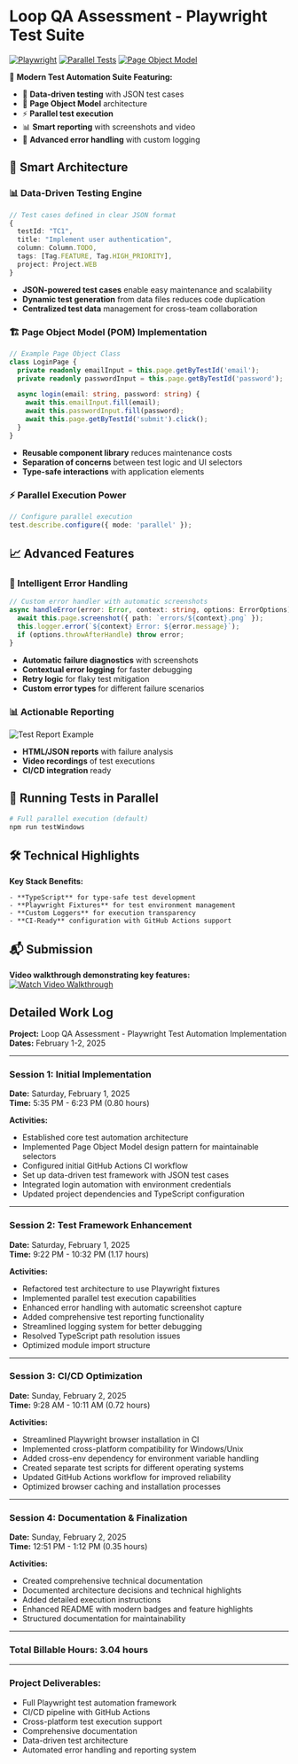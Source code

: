 
# Loop QA Assessment - Playwright Test Suite

[![Playwright](https://img.shields.io/badge/Playwright-2.3.0-blue?logo=playwright)](https://playwright.dev)
[![Parallel Tests](https://img.shields.io/badge/Execution-Parallel-success)](https://playwright.dev/docs/test-parallel)
[![Page Object Model](https://img.shields.io/badge/Pattern-Page%20Object%20Model-important)](https://playwright.dev/docs/test-pom)

🌟 **Modern Test Automation Suite Featuring:**
- 🚀 **Data-driven testing** with JSON test cases
- 🧩 **Page Object Model** architecture
- ⚡ **Parallel test execution**
- 📊 **Smart reporting** with screenshots and video
- 🔄 **Advanced error handling** with custom logging

## 🧠 Smart Architecture

### 📊 Data-Driven Testing Engine
```typescript
// Test cases defined in clear JSON format
{
  testId: "TC1",
  title: "Implement user authentication",
  column: Column.TODO,
  tags: [Tag.FEATURE, Tag.HIGH_PRIORITY],
  project: Project.WEB
}
```
- **JSON-powered test cases** enable easy maintenance and scalability
- **Dynamic test generation** from data files reduces code duplication
- **Centralized test data** management for cross-team collaboration

### 🏗️ Page Object Model (POM) Implementation
```typescript
// Example Page Object Class
class LoginPage {
  private readonly emailInput = this.page.getByTestId('email');
  private readonly passwordInput = this.page.getByTestId('password');

  async login(email: string, password: string) {
    await this.emailInput.fill(email);
    await this.passwordInput.fill(password);
    await this.page.getByTestId('submit').click();
  }
}
```
- **Reusable component library** reduces maintenance costs
- **Separation of concerns** between test logic and UI selectors
- **Type-safe interactions** with application elements

### ⚡ Parallel Execution Power
```typescript
// Configure parallel execution
test.describe.configure({ mode: 'parallel' });
```

## 📈 Advanced Features

### 🔄 Intelligent Error Handling
```typescript
// Custom error handler with automatic screenshots
async handleError(error: Error, context: string, options: ErrorOptions) {
  await this.page.screenshot({ path: `errors/${context}.png` });
  this.logger.error(`${context} Error: ${error.message}`);
  if (options.throwAfterHandle) throw error;
}
```
- **Automatic failure diagnostics** with screenshots
- **Contextual error logging** for faster debugging
- **Retry logic** for flaky test mitigation
- **Custom error types** for different failure scenarios

### 📊 Actionable Reporting
![Test Report Example](https://example.com/report-screenshot.png)
- **HTML/JSON reports** with failure analysis
- **Video recordings** of test executions
- **CI/CD integration** ready

## 🧪 Running Tests in Parallel
```bash
# Full parallel execution (default)
npm run testWindows
```


## 🛠️ Technical Highlights
**Key Stack Benefits:**
```
- **TypeScript** for type-safe test development
- **Playwright Fixtures** for test environment management
- **Custom Loggers** for execution transparency
- **CI-Ready** configuration with GitHub Actions support
```

## 📬 Submission
**Video walkthrough demonstrating key features:**  
[![Watch Video Walkthrough](https://img.youtube.com/vi/7L6EJAs33tY/0.jpg)](https://www.youtube.com/watch?v=7L6EJAs33tY)


## Detailed Work Log

**Project:** Loop QA Assessment - Playwright Test Automation Implementation  
**Dates:** February 1-2, 2025  

---

### Session 1: Initial Implementation  
**Date:** Saturday, February 1, 2025  
**Time:** 5:35 PM - 6:23 PM (0.80 hours)  

**Activities:**  
- Established core test automation architecture  
- Implemented Page Object Model design pattern for maintainable selectors  
- Configured initial GitHub Actions CI workflow  
- Set up data-driven test framework with JSON test cases  
- Integrated login automation with environment credentials  
- Updated project dependencies and TypeScript configuration  

---

### Session 2: Test Framework Enhancement  
**Date:** Saturday, February 1, 2025  
**Time:** 9:22 PM - 10:32 PM (1.17 hours)  

**Activities:**  
- Refactored test architecture to use Playwright fixtures  
- Implemented parallel test execution capabilities  
- Enhanced error handling with automatic screenshot capture  
- Added comprehensive test reporting functionality  
- Streamlined logging system for better debugging  
- Resolved TypeScript path resolution issues  
- Optimized module import structure  

---

### Session 3: CI/CD Optimization  
**Date:** Sunday, February 2, 2025  
**Time:** 9:28 AM - 10:11 AM (0.72 hours)  

**Activities:**  
- Streamlined Playwright browser installation in CI  
- Implemented cross-platform compatibility for Windows/Unix  
- Added cross-env dependency for environment variable handling  
- Created separate test scripts for different operating systems  
- Updated GitHub Actions workflow for improved reliability  
- Optimized browser caching and installation processes  

---

### Session 4: Documentation & Finalization  
**Date:** Sunday, February 2, 2025  
**Time:** 12:51 PM - 1:12 PM (0.35 hours)  

**Activities:**  
- Created comprehensive technical documentation  
- Documented architecture decisions and technical highlights  
- Added detailed execution instructions  
- Enhanced README with modern badges and feature highlights  
- Structured documentation for maintainability  

---

### Total Billable Hours: 3.04 hours  

---

### Project Deliverables:  
- Full Playwright test automation framework  
- CI/CD pipeline with GitHub Actions  
- Cross-platform test execution support  
- Comprehensive documentation  
- Data-driven test architecture  
- Automated error handling and reporting system  
